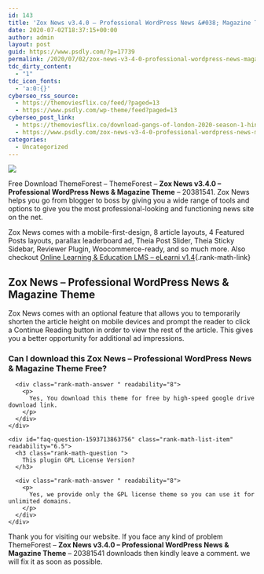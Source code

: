 ```yaml
---
id: 143
title: 'Zox News v3.4.0 – Professional WordPress News &#038; Magazine Theme Free – 20381541'
date: 2020-07-02T18:37:15+00:00
author: admin
layout: post
guid: https://www.psdly.com/?p=17739
permalink: /2020/07/02/zox-news-v3-4-0-professional-wordpress-news-magazine-theme-free-20381541/
tdc_dirty_content:
  - "1"
tdc_icon_fonts:
  - 'a:0:{}'
cyberseo_rss_source:
  - https://themoviesflix.co/feed/?paged=13
  - https://www.psdly.com/wp-theme/feed?paged=13
cyberseo_post_link:
  - https://themoviesflix.co/download-gangs-of-london-2020-season-1-hindi-720p/
  - https://www.psdly.com/zox-news-v3-4-0-professional-wordpress-news-magazine-theme-20381541
categories:
  - Uncategorized
---
```

<div>
  <img src="https://i0.wp.com/www.psdly.com/wp-content/uploads/2020/07/Zox-News-v3.4.0-Professional-WordPress-News-Magazine-Theme.jpg" class="ff-og-image-inserted" />
</div>

Free Download ThemeForest – ThemeForest – **Zox News v3.4.0 – Professional WordPress News & Magazine Theme** – 20381541. Zox News helps you go from blogger to boss by giving you a wide range of tools and options to give you the most professional-looking and functioning news site on the net.

Zox News comes with a mobile-first-design, 8 article layouts, 4 Featured Posts layouts, parallax leaderboard ad, Theia Post Slider, Theia Sticky Sidebar, Reviewer Plugin, Woocommerce-ready, and so much more. Also checkout [Online Learning & Education LMS – eLearni v1.4](https://www.psdly.com/2020/07/online-learning-education-lms-elearni-23413046.html){.rank-math-link}

## Zox News – Professional WordPress News & Magazine Theme

Zox News comes with an optional feature that allows you to temporarily shorten the article height on mobile devices and prompt the reader to click a Continue Reading button in order to view the rest of the article. This gives you a better opportunity for additional ad impressions.

<div id="rank-math-faq" class="rank-math-block">
  <div class="rank-math-list ">
    <div id="faq-question-1593713754553" class="rank-math-list-item" readability="6.5">
      <h3 class="rank-math-question ">
        Can I download this Zox News – Professional WordPress News & Magazine Theme Free?
      </h3>
      
      <div class="rank-math-answer " readability="8">
        <p>
          Yes, You download this theme for free by high-speed google drive download link.
        </p>
      </div>
    </div>
    
    <div id="faq-question-1593713863756" class="rank-math-list-item" readability="6.5">
      <h3 class="rank-math-question ">
        This plugin GPL License Version?
      </h3>
      
      <div class="rank-math-answer " readability="8">
        <p>
          Yes, we provide only the GPL license theme so you can use it for unlimited domains.
        </p>
      </div>
    </div>
  </div>
</div>

Thank you for visiting our website. If you face any kind of problem ThemeForest – **Zox News v3.4.0 – Professional WordPress News & Magazine Theme** – 20381541 downloads then kindly leave a comment. we will fix it as soon as possible.